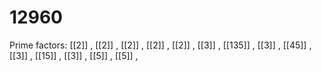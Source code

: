 # 12960

Prime factors: [[2]] , [[2]] , [[2]] , [[2]] , [[2]] , [[3]] , [[135]] , [[3]] , [[45]] , [[3]] , [[15]] , [[3]] , [[5]] , [[5]] , 